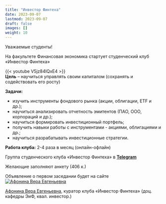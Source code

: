 ```yaml
---
title: "Инвестор Финтеха"
date: 2023-09-07
lastmod: 2023-09-07
draft: false
images: []
weight: 10
---
```


Уважаемые студенты!

На факультете Финансовая экономика стартует студенческий клуб «Инвестор Финтеха»

{{< youtube V5jz84IQxE4 >}}
<br>
**Цель** – научиться управлять своим капиталом (сохранять и содействовать его росту)

**Задачи:**
- изучить инструменты фондового рынка (акции, облигации, ETF и др.);
- научиться анализировать отчетность эмитентов (ПАО, ООО, корпораций и др.);
- научиться формировать инвестиционный портфель;
- получить навыки работы с инструментами - акциями, облигациями и др.;
- научиться разрабатывать инвестиционные стратегии.

**Работа клуба:** 2-4 раза в месяц (онлайн-офлайн)

Группа студенческого клуба «Инвестор Финтеха» в **[Telegram](https://t.me/+bxerDInHBhNmMzdi)**

Желающие заполняют анкету (406 к.)

Объявление о первом заседании будет на сайте
<br>
<a href="https://odin.mgimo.ru/people/afonina/" class="float-left mr-3 pt-2">
  <img
    src="https://odin.mgimo.ru/upload/iblock/2bf/afonina.jpg"
    alt="Афонина Вера Евгеньевна"
    title="Афонина Вера Евгеньевна"
    class="rounded-photo"
  />
</a>

[Афонина Вера Евгеньевна](https://odin.mgimo.ru/people/afonina/),
куратор клуба «Инвестор Финтеха» (доц. кафедры ЭиФ, квал. инвестор.)
